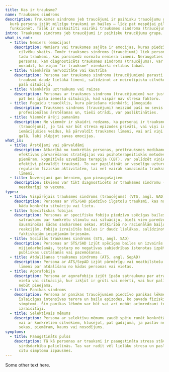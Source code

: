 ```yaml
---
title: Kas ir trauksme?
name: Trauksmes sindroms
description: Trauksmes sindroms jeb traucējumi ir psihisku traucējumu grupa,
  kurā persona izjūt milzīgu trauksmi un bailes – līdz pat nespējai pilnvērtīgi
  funkcionēt. Tālāk ir uzskaitīti vairāki trauksmes sindroma (traucējumu) veidi.
intro: Trauksmes sindroms jeb traucējumi ir psihisku traucējumu grupa.
what_is_not:
  - title: Nemiers (emocijas)
    description: Nemiers vai trauksmes sajūta ir emocijas, kuras piedzīvo liels
      cilvēku skaits. Tomēr trauksmes sindroms (traucējumi) liek personai izjust
      tādu trauksmi, kas pārsniedz normālu nemiera līmeni. Neraugoties uz to,
      personas, kam diagnosticēts trauksmes sindroms (traucējums), var arī
      norādīt, ka viņām "ir trauksme" vienkārši ērtības labad.
  - title: Vienkārša nervozitāte vai kautrība
    description: Persona sar trauksmes sindromu (traucējumiem) parasti piedzīvo
      trauksmi daudz lielākā līmenī, salīdzinot ar neirotipisku cilvēku tādā
      pašā situācijā.
  - title: Vienkāršs uztraukums vai raizes
    description: Personas ar trauksmes sindromu (traucējumiem) var justies nemierīgi
      pat bez īpaša iemesla situācijā, kad vispār nav stresa faktoru.
  - title: Pagaidu traucēklis, kura pāriešana vienkārši jānogaida
    description: Trauksmes sindroms (traucējumi) neizzūd paši no sevis bez
      profesionālas ārstēšanas un, tieši otrādi, var pasliktināties.
  - title: Vienmēr ārēji pamanāms
    description: Ne vienmēr ir skaidri redzams, ka personai ir trauksmes sindroms
      (traucējumi), jo tai var būt stresa epizodes privāti, vai viņi ir
      iemācījušies veidus, kā pārvaldīt trauksmes līmeni, vai arī viņi ir tikuši
      galā, labi slēpjot savas emocijas.
what_is:
  - title: Ārstējami vai pārvaldāmi
    description: Atkarībā no konkrētās personas, prettrauksmes medikamenti,
      efektīvas pārvarēšanas stratēģijas vai psihoterapeitiskās metodes,
      piemēram, kognitīvās uzvedības terapija (CBT), var palīdzēt viņiem
      efektīvi pārvaldīt trauksmi. To var papildināt ar veselīgu uzturu un
      regulārām fiziskām aktivitātēm, lai vēl vairāk samazinātu trauksmes
      līmeni.
  - title: Novērojami gan bērniem, gan pieaugušajiem
    description: Ikviens var tikt diagnosticēts ar trauksmes sindromu (traucējumiem)
      neatkarīgi no vecuma.
types:
  - title: Vispārējais trauksmes sindroms (traucējums) (VTS, angl. GAD)
    description: Personas ar VTS/GAD piedzīvo ilgstošu trauksmi, kas nav vērsta uz
      kādu konkrētu situāciju vai lietu.
  - title: Specifiskas fobijas
    description: Personas ar specifisku fobiju piedzīvo spēcīgas bailes un
      satraukumu par konkrētu stimulu vai situāciju, bieži vien paredzot
      šausminošas šādas saskarsmes sekas. Atšķirībā no racionālām baiļu
      reakcijām, fobiju izraisītās bailes ir daudz lielākas, salīdzinot ar
      faktiskajām iespējamām briesmām.
  - title: Sociālās trauksmes sindroms (STS, angl. SAD)
    description: Personas ar STS/SAD izjūt spēcīgas bailes un izvairās no sociālās
      mijiedarbošanās, tostarp no negatīvas sabiedrības īstenotas izpētes,
      publiskas uzstāšanās vai pazemošanas.
  - title: Atdalīšanas trauksmes sindroms (ATS, angl. SepAD)
    description: Persona ar ATS/SepAD izjūt pārmērīgu vai neatbilstošu satraukuma
      līmeni par atdalīšanu no kādas personas vai vietas.
  - title: Agorafobija
    description: Persona ar agorafobiju izjūt īpašu satraukumu par atrašanos tādā
      vietā vai situācijā, kur izkļūt ir grūti vai neērti, vai kur palīdzība var
      nebūt pieejama.
  - title: Panikas sindroms
    description: Persona ar panikas traucējumiem piedzīvo panikas lēkmes, t.i.,
      īslaicīgas intensīvas terora un baiļu epizodes, ko pavada fiziski
      simptomi. Šīm panikas lēkmēm var būt vai arī nebūt acīmredzami to
      izraisītāji.
  - title: Selektīvais mēmums
    description: Persona ar selektīvu mēmumu zaudē spēju runāt konkrētās situācijās
      vai ar konkrētiem cilvēkiem, klusējot, pat gadījumā, ja pastāv negatīvas
      sekas, piemēram, kauns vai nosodījums.
symptoms:
  - title: Paaugstināts pulss
    description: Tā kā personas ar trauksmi ir paaugstināta stresa stāvoklī, cilvēka
      sirdsdarbība palielinās. Tas var radīt vēl lielāku stresu un pasliktināt
      citu simptomu izpausmes.
---
```


Some other text here.
